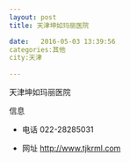 ```yaml
--- 
layout: post 
title: 天津坤如玛丽医院

date:   2016-05-03 13:39:56 
categories:其他  
city:天津
  
--- 
```

   
天津坤如玛丽医院

信息
 - 电话 022-28285031

 - 网址 http://www.tjkrml.com


